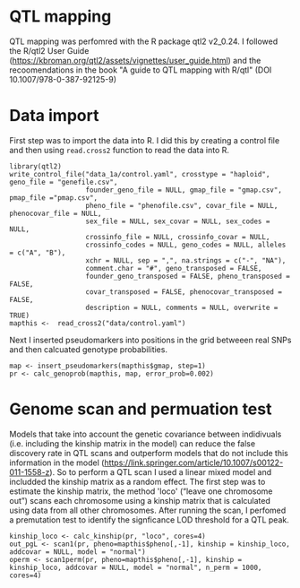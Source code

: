 # QTL mapping

QTL mapping was perfomred with the R package qtl2 v2_0.24. I followed the R/qtl2 User Guide (https://kbroman.org/qtl2/assets/vignettes/user_guide.html) and the recoomendations in the book "A guide to QTL mapping with R/qtl" (DOI 10.1007/978-0-387-92125-9)

# Data import
First step was to import the data into R. I did this by creating a control file and then using ```read.cross2``` function to read the data into R.

```
library(qtl2)
write_control_file("data_1a/control.yaml", crosstype = "haploid", geno_file = "genefile.csv",
                   founder_geno_file = NULL, gmap_file = "gmap.csv", pmap_file ="pmap.csv",
                   pheno_file = "phenofile.csv", covar_file = NULL, phenocovar_file = NULL,
                   sex_file = NULL, sex_covar = NULL, sex_codes = NULL,
                   crossinfo_file = NULL, crossinfo_covar = NULL,
                   crossinfo_codes = NULL, geno_codes = NULL, alleles = c("A", "B"),
                   xchr = NULL, sep = ",", na.strings = c("-", "NA"),
                   comment.char = "#", geno_transposed = FALSE,
                   founder_geno_transposed = FALSE, pheno_transposed = FALSE,
                   covar_transposed = FALSE, phenocovar_transposed = FALSE,
                   description = NULL, comments = NULL, overwrite = TRUE)
mapthis <-  read_cross2("data/control.yaml")

```
Next I inserted pseudomarkers into positions in the grid betweeen real SNPs and then calcuated genotype probabilities.

```
map <- insert_pseudomarkers(mapthis$gmap, step=1)
pr <- calc_genoprob(mapthis, map, error_prob=0.002)
```
# Genome scan and permuation test

Models that take into account the genetic covariance between indidivuals (i.e. including the kinship matrix in the model) can reduce the false discovery rate in QTL scans and outperform models that do not include this information in the model (https://link.springer.com/article/10.1007/s00122-011-1558-z). So to perform a QTL scan I used a linear mixed model and includded the kinship matrix as a random effect. The first step was to estimate the kinship matrix, the method 'loco' (“leave one chromosome out”) scans each chromosome using a kinship matrix that is calculated using data from all other chromosomes. After running the scan, I perfomed a premutation test to identify the signficance LOD threshold for a QTL peak.

```
kinship_loco <- calc_kinship(pr, "loco", cores=4)
out_pgL <- scan1(pr, pheno=mapthis$pheno[,-1], kinship = kinship_loco, addcovar = NULL, model = "normal")
operm <- scan1perm(pr, pheno=mapthis$pheno[,-1], kinship = kinship_loco, addcovar = NULL, model = "normal", n_perm = 1000, cores=4)

```

